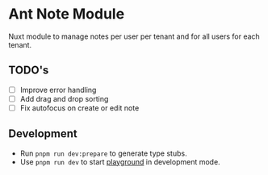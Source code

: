 # Ant Note Module

Nuxt module to manage notes per user per tenant and for all users for each tenant.

## TODO's

- [ ] Improve error handling
- [ ] Add drag and drop sorting 
- [ ] Fix autofocus on create or edit note

## Development

- Run `pnpm run dev:prepare` to generate type stubs.
- Use `pnpm run dev` to start [playground](./playground) in development mode.
